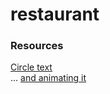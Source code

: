 # restaurant

### Resources

[Circle text](https://codepen.io/tylersticka/pen/ExxjyxO)  
... [and animating it](https://codepen.io/mattsrinc/pen/OXwKZv)